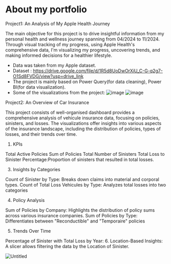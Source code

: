 # About my portfolio 

Project1: An Analysis of My Apple Health Journey

The main objective for this project is to drive insightful information from my personal health and wellness journey 
spanning from 04/2024 to 11/2024. Through visual tracking of my progress, using Apple Health's comprehensive data, I'm visualizing my progress, uncovering trends, and making informed decisions for a healthier lifestyle.
- Data was taken from my Apple dataset.
- Dataset : https://drive.google.com/file/d/1R5d8UoDwOrXiU_C-G-q2g7-O1Sd8FVDG/view?usp=drive_link
- The project is mainly based on Power Query(for data cleaning), Power BI(for data visualization).
- Some of the visualizations from the project: 
![image](https://github.com/user-attachments/assets/665368d9-58f4-4a9c-903d-d72ea0edd486)
![image](https://github.com/user-attachments/assets/c9193524-25f7-4b9a-9605-589a9c9bb74a)






Project2: An Overview of Car Insurance

This project consists of well-organised dashboard provides a comprehensive analysis of vehicule insurance data, focusing on policies, sinisters, and losses. The visualizations offer insights into various aspects of the insurance landscape, including the distribution of policies, types of losses, and their trends over time.

1. KPIs
   
Total Active Policies
Sum of Policies
Total Number of Sinisters
Total Loss to Sinister Percentage:Proportion of sinisters that resulted in total losses.

3. Insights by Categories

Count of Sinister by Type: Breaks down claims into material and corporal types.
Count of Total Loss Vehicules by Type: Analyzes total losses into two categories

4. Policy Analysis

Sum of Policies by Company: Highlights the distribution of policy sums across various insurance companies. 
Sum of Policies by Type: Differentiates between "Reconductible" and "Temporaire" policies

5. Trends Over Time

Percentage of Sinister with Total Loss by Year:
6. Location-Based Insights:
A slicer allows filtering the data by the Location of Sinister.


![Untitled](https://github.com/user-attachments/assets/16f83b46-2759-4af9-8798-7f66b401dfbc)
